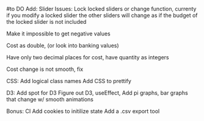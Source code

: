 #to DO
Add:
Slider Issues:
Lock locked sliders or change function, currenty if you modify a locked slider the other sliders will change as if
the budget of the locked slider is not included

Make it impossible to get negative values

Cost as double, (or look into banking values)

Have only two decimal places for cost, have quantity as integers

Cost change is not smooth, fix

CSS:
Add logical class names
Add CSS to prettify

D3: 
Add spot for D3
Figure out D3, useEffect,
Add pi graphs, bar graphs that change w/ smooth animations

Bonus:
CI
Add cookies to initilize state
Add a .csv export tool